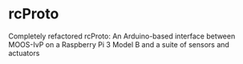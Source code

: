 # rcProto
Completely refactored rcProto: An Arduino-based interface between MOOS-IvP on a Raspberry Pi 3 Model B and a suite of sensors and actuators
